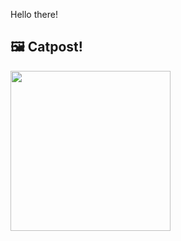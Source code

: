 Hello there!



## 🖼️ Catpost!

<sub>
    <img src="https://cdn2.thecatapi.com/images/MTU1ODQwOA.jpg" height="256">
</sub>

